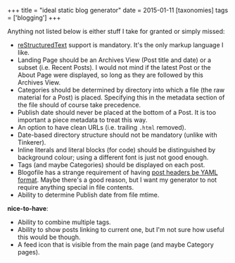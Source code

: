 +++
title = "ideal static blog generator"
date = 2015-01-11
[taxonomies]
tags = ['blogging']
+++

Anything not listed below is either stuff I take for granted or simply
missed:

-   [reStructuredText] support is mandatory. It's the only markup
    language I like.
-   Landing Page should be an Archives View (Post title and date) or a
    subset (i.e. Recent Posts). I would not mind if the latest Post or
    the About Page were displayed, so long as they are followed by this
    Archives View.
-   Categories should be determined by directory into which a file (the
    raw material for a Post) is placed. Specifying this in the metadata
    section of the file should of course take precedence.
-   Publish date should never be placed at the bottom of a Post. It is
    too important a piece metadata to treat this way.
-   An option to have clean URLs (i.e. trailing `.html` removed).
-   Date-based directory structure should not be mandatory (unlike with
    Tinkerer).
-   Inline literals and literal blocks (for code) should be
    distinguished by background colour; using a different font is just
    not good enough.
-   Tags (and maybe Categories) should be displayed on each post.
-   Blogofile has a strange requirement of having [post headers be YAML
    format]. Maybe there's a good reason, but I want my generator to
    not require anything special in file contents.
-   Ability to determine Publish date from file mtime.

**nice-to-have**:

-   Ability to combine multiple tags.
-   Ability to show posts linking to current one, but I'm not sure how
    useful this would be though.
-   A feed icon that is visible from the main page (and maybe Category
    pages).

  [reStructuredText]: http://docutils.sourceforge.net/docs/ref/rst/restructuredtext.html
  [post headers be YAML format]: http://docs.blogofile.com/en/latest/posts.html
